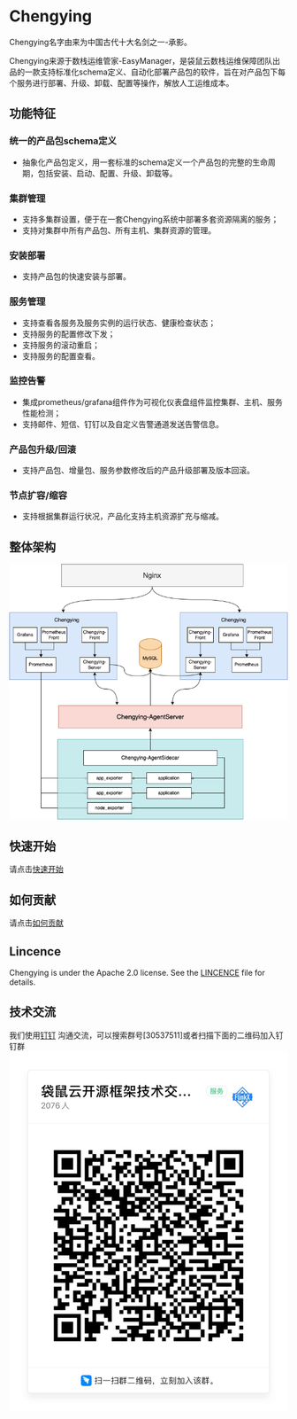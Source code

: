 # Chengying

Chengying名字由来为中国古代十大名剑之一-承影。

Chengying来源于数栈运维管家-EasyManager，是袋鼠云数栈运维保障团队出品的一款支持标准化schema定义、自动化部署产品包的软件，旨在对产品包下每个服务进行部署、升级、卸载、配置等操作，解放人工运维成本。

## 功能特征
### 统一的产品包schema定义
* 抽象化产品包定义，用一套标准的schema定义一个产品包的完整的生命周期，包括安装、启动、配置、升级、卸载等。

### 集群管理
* 支持多集群设置，便于在一套Chengying系统中部署多套资源隔离的服务；
* 支持对集群中所有产品包、所有主机、集群资源的管理。

### 安装部署
* 支持产品包的快速安装与部署。

### 服务管理
* 支持查看各服务及服务实例的运行状态、健康检查状态；
* 支持服务的配置修改下发；
* 支持服务的滚动重启；
* 支持服务的配置查看。

### 监控告警
* 集成prometheus/grafana组件作为可视化仪表盘组件监控集群、主机、服务性能检测；
* 支持邮件、短信、钉钉以及自定义告警通道发送告警信息。

### 产品包升级/回滚
* 支持产品包、增量包、服务参数修改后的产品升级部署及版本回滚。

### 节点扩容/缩容
* 支持根据集群运行状况，产品化支持主机资源扩充与缩减。

## 整体架构
![架构图](docs/architecture.png)

## 快速开始
请点击[快速开始](https://dtstack.github.io/chengying-web/docs/chengyingDocs/quickstart)

## 如何贡献
请点击[如何贡献](https://dtstack.github.io/chengying-web/docs/chengyingDocs/contributing)

## Lincence
Chengying is under the Apache 2.0 license. See the [LINCENCE](http://www.apache.org/licenses/LICENSE-2.0) file for details.

## 技术交流
我们使用[钉钉](https://www.dingtalk.com/) 沟通交流，可以搜索群号[30537511]或者扫描下面的二维码加入钉钉群
![钉钉群](docs/ding%20(1).jpeg)


